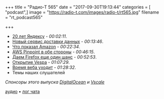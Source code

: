 +++
title = "Радио-Т 565"
date = "2017-09-30T19:13:44"
categories = [ "podcast",]
image = "https://radio-t.com/images/radio-t/rt565.jpg"
filename = "rt_podcast565"

+++

- [20 лет Яндексу](https://yandex.ru/20/) - *00:02:11*.
- [Новый сервис доставки данных](https://flypigeon.co) - *00:13:46*.
- [Что показал Amazon](https://www.theverge.com/2017/9/27/16374254/amazon-event-2017-news-recap-echo-spot-fire-tv-hardware) - *00:22:34*.
- [AWS Pinpoint в обе стороны](https://aws.amazon.com/blogs/aws/aws-pinpoint-launches-two-way-text-messaging/) - *00:46:15*.
- [Даем Firefox еще один шанс](https://techcrunch.com/2017/09/29/its-time-to-give-firefox-another-chance/) - *00:52:53*.
- [Открытие Vespa](https://www.oath.com/press/open-sourcing-vespa-yahoo-s-big-data-processing-and-serving-eng/) - *01:07:29*.
- [Время веба уходит](https://blog.plan99.net/its-time-to-kill-the-web-974a9fe80c89?gi=cbb2aa694813) - *01:28:32*.
- Темы наших слушателей

*Спонсоры этого выпуска [DigitalOcean](https://www.digitalocean.com) и [Vscale](http://bit.ly/radio-t_vscale)*

[аудио](http://cdn.radio-t.com/rt_podcast565.mp3) • [лог чата](http://chat.radio-t.com/logs/radio-t-565.html)
<audio src="http://cdn.radio-t.com/rt_podcast565.mp3" preload="none"></audio>
